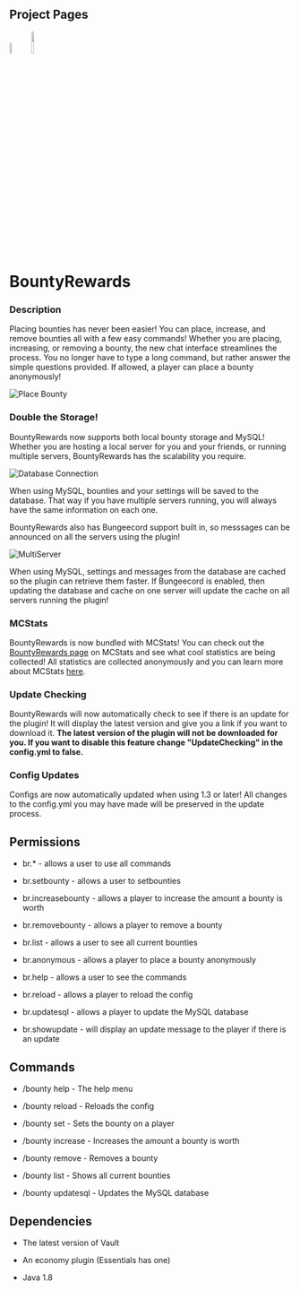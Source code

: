 Project Pages
------

<a href="http://dev.bukkit.org/bukkit-plugins/bountyrewards/"><img src="http://i.imgur.com/igYbvzR.png" height="7%" width="7%"></a>
<a href="https://www.spigotmc.org/resources/bountyrewards.17589/"><img src="https://static.spigotmc.org/img/spigot.png" height="10%" width="10%"></a>

# BountyRewards

### Description

Placing bounties has never been easier! You can place, increase, and remove bounties all with a few easy commands! Whether you are placing, increasing, or removing a bounty, the new chat interface streamlines the process. You no longer have to type a long command, but rather answer the simple questions provided. If allowed, a player can place a bounty anonymously!

![Place Bounty](http://i.imgur.com/UmUlGmD.png "Place a Bounty")

### Double the Storage!

BountyRewards now supports both local bounty storage and MySQL! Whether you are hosting a local server for you and your friends, or running multiple servers, BountyRewards has the scalability you require.

![Database Connection](http://i.imgur.com/DV9IaD0.png "Database connection")

When using MySQL, bounties and your settings will be saved to the database. That way if you have multiple servers running, you will always have the same information on each one.

BountyRewards also has Bungeecord support built in, so messsages can be announced on all the servers using the plugin!

![MultiServer](http://i.imgur.com/tNootl3.png "MultiServer")

When using MySQL, settings and messages from the database are cached so the plugin can retrieve them faster. If Bungeecord is enabled, then updating the database and cache on one server will update the cache on all servers running the plugin!

### MCStats

BountyRewards is now bundled with MCStats! You can check out the [BountyRewards page](http://mcstats.org/plugin/BountyRewards) on MCStats and see what cool statistics are being collected! All statistics are collected anonymously and you can learn more about MCStats [here](http://mcstats.org/learn-more/).

### Update Checking

BountyRewards will now automatically check to see if there is an update for the plugin! It will display the latest version and give you a link if you want to download it. **The latest version of the plugin will not be downloaded for you. If you want to disable this feature change "UpdateChecking" in the config.yml to false.**

### Config Updates

Configs are now automatically updated when using 1.3 or later! All changes to the config.yml you may have made will be preserved in the update process.

## Permissions

* br.* - allows a user to use all commands

* br.setbounty - allows a user to setbounties

* br.increasebounty - allows a player to increase the amount a bounty is worth

* br.removebounty - allows a player to remove a bounty

* br.list - allows a user to see all current bounties

* br.anonymous - allows a player to place a bounty anonymously

* br.help - allows a user to see the commands

* br.reload - allows a player to reload the config

* br.updatesql - allows a player to update the MySQL database

* br.showupdate - will display an update message to the player if there is an update

## Commands

* /bounty help - The help menu

* /bounty reload - Reloads the config

* /bounty set - Sets the bounty on a player

* /bounty increase - Increases the amount a bounty is worth

* /bounty remove - Removes a bounty

* /bounty list - Shows all current bounties

* /bounty updatesql - Updates the MySQL database

## Dependencies

* The latest version of Vault

* An economy plugin (Essentials has one)

* Java 1.8
